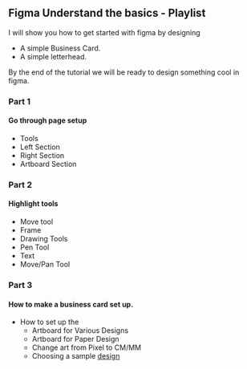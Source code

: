 ## Figma Understand the basics - Playlist
I will show you how to get started with figma by designing 
- A simple Business Card.
- A simple letterhead.

By the end of the tutorial we will be ready to design something cool in figma.

### Part 1

#### Go through page setup
- Tools
- Left Section
- Right Section
- Artboard Section

### Part 2

#### Highlight tools
- Move tool
- Frame
- Drawing Tools
- Pen Tool
- Text
- Move/Pan Tool

### Part 3

#### How to make a business card set up.
- How to set up the 
  - Artboard for Various Designs
  - Artboard for Paper Design
  - Change art from Pixel to CM/MM
  - Choosing a sample [design](https://www.pinterest.com/pin/737323770226260649/visual-search/?x=16&y=16&w=530&h=530&cropSource=6)
